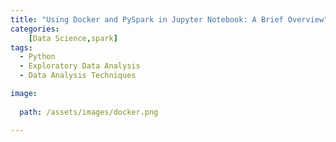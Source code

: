```yaml
---
title: "Using Docker and PySpark in Jupyter Notebook: A Brief Overview"
categories:
    [Data Science,spark]
tags:
  - Python
  - Exploratory Data Analysis
  - Data Analysis Techniques

image:
 
  path: /assets/images/docker.png

---
```

